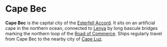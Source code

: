 # Cape Bec

**Cape Bec** is the capital city of the [Esterfell Accord](../esterfell-accord.md). It sits on an artificial cape in the northern ocean, connected to [Lenya](../../../../ch-4-esterfell-gazetteer/lenya/lenya.md) by long bascule bridges marking the northern loop of the [Road of Commerce](../road-of-commerce.md). Ships regularly travel from Cape Bec to the nearby city of [Cape Luz](../cape-luz.md).

